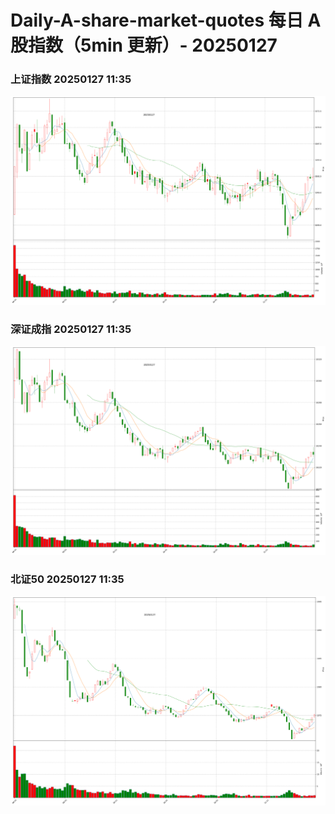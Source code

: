 
# Daily-A-share-market-quotes 每日 A 股指数（5min 更新）- 20250127

### 上证指数 20250127 11:35
![](./fig/2025/1/20250127-sh000001.png)

### 深证成指 20250127 11:35
![](./fig/2025/1/20250127-sz399001.png)

### 北证50 20250127 11:35
![](./fig/2025/1/20250127-bj899050.png)
